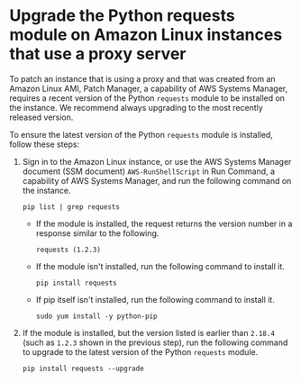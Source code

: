 # Upgrade the Python requests module on Amazon Linux instances that use a proxy server<a name="sysman-proxy-with-ssm-agent-al-python-requests"></a>

To patch an instance that is using a proxy and that was created from an Amazon Linux AMI, Patch Manager, a capability of AWS Systems Manager, requires a recent version of the Python `requests` module to be installed on the instance\. We recommend always upgrading to the most recently released version\.

To ensure the latest version of the Python `requests` module is installed, follow these steps:

1. Sign in to the Amazon Linux instance, or use the AWS Systems Manager document \(SSM document\) `AWS-RunShellScript` in Run Command, a capability of AWS Systems Manager, and run the following command on the instance\. 

   ```
   pip list | grep requests
   ```
   + If the module is installed, the request returns the version number in a response similar to the following\.

     ```
     requests (1.2.3)
     ```
   + If the module isn't installed, run the following command to install it\.

     ```
     pip install requests
     ```
   + If pip itself isn't installed, run the following command to install it\.

     ```
     sudo yum install -y python-pip
     ```

1. If the module is installed, but the version listed is earlier than `2.18.4` \(such as `1.2.3` shown in the previous step\), run the following command to upgrade to the latest version of the Python `requests` module\.

   ```
   pip install requests --upgrade
   ```